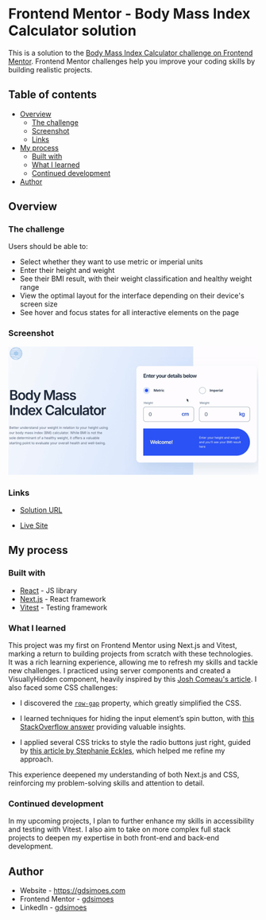 # Frontend Mentor - Body Mass Index Calculator solution

This is a solution to the [Body Mass Index Calculator challenge on Frontend Mentor](https://www.frontendmentor.io/challenges/body-mass-index-calculator-brrBkfSz1T). Frontend Mentor challenges help you improve your coding skills by building realistic projects.

## Table of contents

-   [Overview](#overview)
    -   [The challenge](#the-challenge)
    -   [Screenshot](#screenshot)
    -   [Links](#links)
-   [My process](#my-process)
    -   [Built with](#built-with)
    -   [What I learned](#what-i-learned)
    -   [Continued development](#continued-development)
-   [Author](#author)

## Overview

### The challenge

Users should be able to:

-   Select whether they want to use metric or imperial units
-   Enter their height and weight
-   See their BMI result, with their weight classification and healthy weight range
-   View the optimal layout for the interface depending on their device's screen size
-   See hover and focus states for all interactive elements on the page

### Screenshot

![GIF of the website](./screen.gif)

### Links

-   [Solution URL]()

-   [Live Site](https://gdsimoes-bmi-calculator.vercel.app/)

## My process

### Built with

-   [React](https://reactjs.org/) - JS library
-   [Next.js](https://nextjs.org/) - React framework
-   [Vitest](https://vitest.dev/) - Testing framework

### What I learned

This project was my first on Frontend Mentor using Next.js and Vitest, marking a return to building projects from scratch with these technologies. It was a rich learning experience, allowing me to refresh my skills and tackle new challenges. I practiced using server components and created a VisuallyHidden component, heavily inspired by this [Josh Comeau's article](https://www.joshwcomeau.com/snippets/react-components/visually-hidden/). I also faced some CSS challenges:

-   I discovered the [`row-gap`](https://developer.mozilla.org/en-US/docs/Web/CSS/row-gap) property, which greatly simplified the CSS.

-   I learned techniques for hiding the input element’s spin button, with [this StackOverflow answer](https://stackoverflow.com/questions/3790935/can-i-hide-the-html5-number-input-s-spin-box) providing valuable insights.

-   I applied several CSS tricks to style the radio buttons just right, guided by [this article by Stephanie Eckles](https://moderncss.dev/pure-css-custom-styled-radio-buttons/), which helped me refine my approach.

This experience deepened my understanding of both Next.js and CSS, reinforcing my problem-solving skills and attention to detail.

### Continued development

In my upcoming projects, I plan to further enhance my skills in accessibility and testing with Vitest. I also aim to take on more complex full stack projects to deepen my expertise in both front-end and back-end development.

## Author

-   Website - <https://gdsimoes.com>
-   Frontend Mentor - [gdsimoes](https://www.frontendmentor.io/profile/gdsimoes)
-   LinkedIn - [gdsimoes](https://www.linkedin.com/in/gdsimoes)
